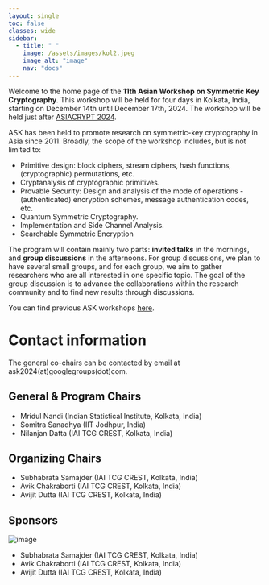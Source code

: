 ```yaml
---
layout: single
toc: false
classes: wide
sidebar:  
  - title: " "
    image: /assets/images/kol2.jpeg
    image_alt: "image"
    nav: "docs"
---
```


Welcome to the home page of the **11th Asian Workshop on Symmetric Key Cryptography**. This workshop will be held for four days in Kolkata, India, starting on December 14th until December 17th, 2024. The workshop will be held just after [ASIACRYPT 2024](https://asiacrypt.iacr.org/2024/).

ASK has been held to promote research on symmetric-key cryptography in Asia since 2011. Broadly, the scope of the workshop includes, but is not limited to:

* Primitive design: block ciphers, stream ciphers, hash functions, (cryptographic) permutations, etc.
* Cryptanalysis of cryptographic primitives.
* Provable Security: Design and analysis of the mode of operations - (authenticated) encryption schemes, message authentication codes, etc.
* Quantum Symmetric Cryptography.
* Implementation and Side Channel Analysis.
* Searchable Symmetric Encryption

The program will contain mainly two parts: **invited talks** in the mornings, and **group discussions** in the afternoons. For group discussions, we plan to have several small groups, and for each group, we aim to gather researchers who are all interested in one specific topic. The goal of the group discussion is to advance the collaborations within the research community and to find new results through discussions.

You can find previous ASK workshops [here](https://askworkshop.github.io/ask/).


# Contact information

The general co-chairs can be contacted by email at ask2024(at)googlegroups(dot)com.

## General & Program Chairs
<ul>
<li>Mridul Nandi (Indian Statistical Institute, Kolkata, India)</li>
<li>Somitra Sanadhya (IIT Jodhpur, India)</li>
<li>Nilanjan Datta (IAI TCG CREST, Kolkata, India)</li>
</ul>

## Organizing Chairs
<ul>
<li>Subhabrata Samajder (IAI TCG CREST, Kolkata, India)</li>
<li>Avik Chakraborti (IAI TCG CREST, Kolkata, India)</li>
<li>Avijit Dutta (IAI TCG CREST, Kolkata, India)</li>
</ul>

## Sponsors
![image](https://github.com/askworkshop/ask2024/issues/1#issue-2687682827)
<ul>
<li>Subhabrata Samajder (IAI TCG CREST, Kolkata, India)</li>
<li>Avik Chakraborti (IAI TCG CREST, Kolkata, India)</li>
<li>Avijit Dutta (IAI TCG CREST, Kolkata, India)</li>
</ul>



